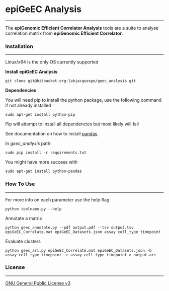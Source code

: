 # epiGeEC Analysis #
- - - -
The **epiGenomic Efficient Correlator Analysis** tools are a suite to analyse correlation matrix from **epiGenomic Efficient Correlator**.

### Installation
- - - -
Linux/x64 is the only OS currently supported

**Install epiGeEC Analysis**

    git clone git@bitbucket.org:labjacquespe/geec_analysis.git

**Dependencies**

You will need pip to install the python package, use the following command if not already installed

	sudo apt-get install python-pip  
	
Pip will attempt to install all dependencies but most likely will fail

See documentation on how to install [pandas](https://github.com/svaksha/PyData-Workshop-Sprint/wiki/linux-install-pandas).

In _geec_analysis_ path:

	sudo pip install -r requirements.txt

You might have more success with

	sudo apt-get install python-pandas

### How To Use
- - - -

For more info on each parameter use the help flag

	python toolname.py --help

Annotate a matrix

    python geec_annotate.py --pdf output.pdf --tsv output.tsv epiGeEC_Correlate.mat epiGeEC_Datasets.json assay cell_type timepoint

Evaluate clusters

    python geec_ari.py epiGeEC_Correlate.mat epiGeEC_Datasets.json -b assay cell_type timepoint -r assay cell_type timepoint > output.ari

### License
- - - -
[GNU General Public License v3](LICENSE)